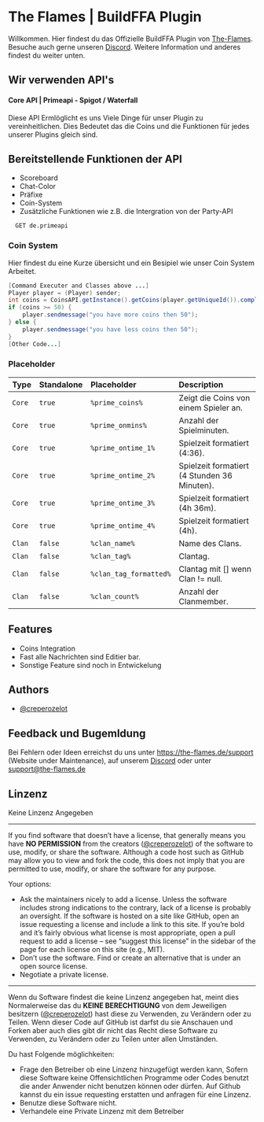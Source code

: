 
# The Flames | BuildFFA Plugin
Willkommen. Hier findest du das Offizielle BuildFFA Plugin von [The-Flames](https://the-flames.de). Besuche auch gerne unseren [Discord](https://dc.the-flames.de). Weitere Information und anderes findest du weiter unten.

## Wir verwenden API's

#### Core API | Primeapi - Spigot / Waterfall
Diese API Ermlöglicht es uns Viele Dinge für unser Plugin zu vereinheitlichen. Dies Bedeutet das die Coins und die Funktionen für jedes unserer Plugins gleich sind.

## Bereitstellende Funktionen der API
* Scoreboard
* Chat-Color
* Präfixe
* Coin-System
* Zusätzliche Funktionen wie z.B. die Intergration von der Party-API
```http
  GET de.primeapi
```


### Coin System
Hier findest du eine Kurze übersicht und ein Besipiel wie unser Coin System Arbeitet.
```java
[Command Executer and Classes above ...]
Player player = (Player) sender;
int coins = CoinsAPI.getInstance().getCoins(player.getUniqueId()).complete();
if (coins >= 50) {
    player.sendmessage("you have more coins then 50");
} else {
    player.sendmessage("you have less coins then 50");
}
[Other Code...]
``` 

### Placeholder

| Type | Standalone | Placeholder     | Description                |
| :-------- | :-------- | :------- | :------------------------- |
| `Core` | `true` | `%prime_coins%` | Zeigt die Coins von einem Spieler an. |
| `Core` | `true` | `%prime_onmins%` | Anzahl der Spielminuten. |
| `Core` | `true` | `%prime_ontime_1%` | Spielzeit formatiert (4:36). |
| `Core` | `true` | `%prime_ontime_2%` | Spielzeit formatiert (4 Stunden 36 Minuten). |
| `Core` | `true` | `%prime_ontime_3%` | Spielzeit formatiert (4h 36m). |
| `Core` | `true` | `%prime_ontime_4%` | Spielzeit formatiert (4h). |
| `Clan` | `false` | `%clan_name%` | Name des Clans. |
| `Clan` | `false` | `%clan_tag%` | Clantag. |
| `Clan` | `false` | `%clan_tag_formatted%` | Clantag mit [] wenn Clan != null. |
| `Clan` | `false` | `%clan_count%` | Anzahl der Clanmember. |



## Features

- Coins Integration
- Fast alle Nachrichten sind Editier bar.
- Sonstige Feature sind noch in Entwickelung


## Authors

- [@creperozelot](https://github.com/creperozelot)


## Feedback und Bugemldung

Bei Fehlern oder Ideen erreichst du uns unter https://the-flames.de/support (Website under Maintenance), auf unserem [Discord](https://dc.the-flames.de) oder unter support@the-flames.de


## Linzenz

Keine Linzenz Angegeben


-----------------

If you find software that doesn’t have a license, that generally means you have **NO PERMISSION** from the creators ([@creperozelot](https://github.com/creperozelot)) of the software to use, modify, or share the software. Although a code host such as GitHub may allow you to view and fork the code, this does not imply that you are permitted to use, modify, or share the software for any purpose.

Your options:

* Ask the maintainers nicely to add a license. Unless the software includes strong indications to the contrary, lack of a license is probably an oversight. If the software is hosted on a site like GitHub, open an issue requesting a license and include a link to this site. If you’re bold and it’s fairly obvious what license is most appropriate, open a pull request to add a license – see “suggest this license” in the sidebar of the page for each license on this site (e.g., MIT).
* Don’t use the software. Find or create an alternative that is under an open source license.
* Negotiate a private license.

--------
Wenn du Software findest die keine Linzenz angegeben hat, meint dies Normalerweise das du **KEINE BERECHTIGUNG** von dem Jeweiligen besitzern ([@creperozelot](https://github.com/creperozelot)) hast diese zu Verwenden, zu Verändern oder zu Teilen. Wenn dieser Code auf GitHub ist darfst du sie Anschauen und Forken aber auch dies gibt dir nicht das Recht diese Software zu Verwenden, zu Verändern oder zu Teilen unter allen Umständen.

Du hast Folgende möglichkeiten:

* Frage den Betreiber ob eine Linzenz hinzugefügt werden kann, Sofern diese Software keine Offensichtlichen Programme oder Codes benutzt die ander Anwender nicht benutzen können oder dürfen. Auf Github kannst du ein issue requesting erstatten und anfragen für eine Linzenz.
* Benutze diese Software nicht.
* Verhandele eine Private Linzenz mit dem Betreiber

